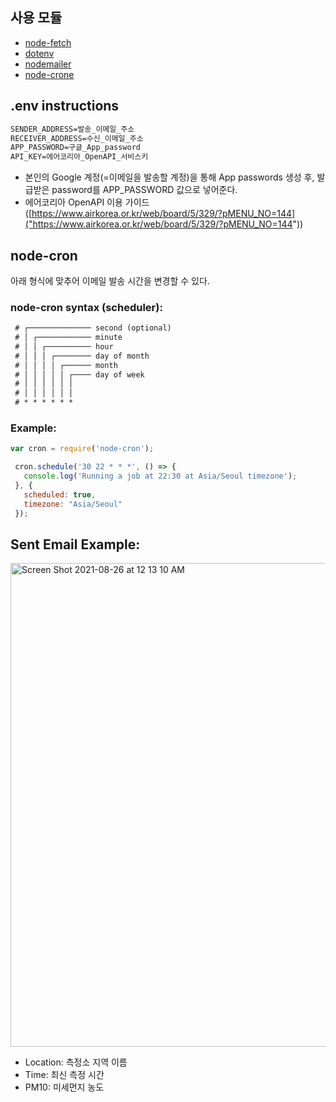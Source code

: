 ## 사용 모듈
- [node-fetch]("https://www.npmjs.com/package/node-fetch")
- [dotenv]("https://www.npmjs.com/package/dotenv")
- [nodemailer]("https://nodemailer.com/about/")  
- [node-crone]("https://www.npmjs.com/package/node-cron")

## .env instructions

```txt
SENDER_ADDRESS=발송_이메일_주소
RECEIVER_ADDRESS=수신_이메일_주소
APP_PASSWORD=구글_App_password
API_KEY=에어코리아_OpenAPI_서비스키
```
- 본인의 Google 계정(=이메일을 발송할 계정)을 통해 App passwords 생성 후, 발급받은 password를 APP_PASSWORD 값으로 넣어준다.
- 에어코리아 OpenAPI 이용 가이드 ([https://www.airkorea.or.kr/web/board/5/329/?pMENU_NO=144]("https://www.airkorea.or.kr/web/board/5/329/?pMENU_NO=144"))

## node-cron
아래 형식에 맞추어 이메일 발송 시간을 변경할 수 있다.

### node-cron syntax (scheduler):
```txt
 # ┌────────────── second (optional)
 # │ ┌──────────── minute
 # │ │ ┌────────── hour
 # │ │ │ ┌──────── day of month
 # │ │ │ │ ┌────── month
 # │ │ │ │ │ ┌──── day of week
 # │ │ │ │ │ │
 # │ │ │ │ │ │
 # * * * * * *
```

### Example:
```js
var cron = require('node-cron');

 cron.schedule('30 22 * * *', () => {
   console.log('Running a job at 22:30 at Asia/Seoul timezone');
 }, {
   scheduled: true,
   timezone: "Asia/Seoul"
 });
```

## Sent Email Example:  
<img width="774" alt="Screen Shot 2021-08-26 at 12 13 10 AM" src="https://user-images.githubusercontent.com/29108753/130818024-ab8d4fb3-616c-4fbd-85c2-a6690a909f03.png">

- Location: 측정소 지역 이름
- Time: 최신 측정 시간
- PM10: 미세먼지 농도
